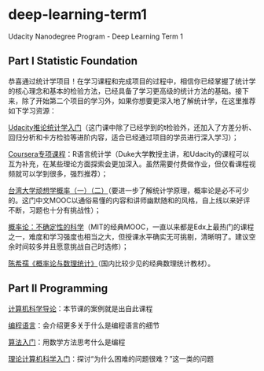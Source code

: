# deep-learning-term1
Udacity Nanodegree Program - Deep Learning Term 1

## Part I Statistic Foundation

恭喜通过统计学项目！在学习课程和完成项目的过程中，相信你已经掌握了统计学的核心理念和基本的检验方法，已经具备了学习更高级的统计方法的基础。接下来，除了开始第二个项目的学习外，如果你想要更深入地了解统计学，在这里推荐如下学习资源：

[Udacity推论统计学入门](https://cn.udacity.com/course/intro-to-inferential-statistics--ud201)（这门课中除了已经学到的t检验外，还加入了方差分析、回归分析和卡方检验等进阶内容，适合已经通过项目的学员进行深入学习）；

[Coursera专项课程](https://www.coursera.org/specializations/statistics)：R语言统计学（Duke大学教授主讲，和Udacity的课程可以互为补充，在某些理论方面探索会更加深入。虽然需要付费做作业，但仅看课程视频就可以学到很多，强烈推荐）；

[台湾大学顽想学概率（一）（二）](https://www.coursera.org/learn/prob1)（要进一步了解统计学原理，概率论是必不可少的。这门中文MOOC以通俗易懂的内容和讲师幽默随和的风格，自上线以来好评不断，习题也十分有挑战性）；

[概率论：不确定性的科学](http://www.xuetangx.com/courses/course-v1:MITx+6_041x+2017_T2/about)（MIT的经典MOOC，一直以来都是Edx上最热门的课程之一，难度和学习强度也相当之大，但授课水平确实无可挑剔，清晰明了。建议空余时间较多并且愿意挑战自己时选修）；

[陈希孺《概率论与数理统计》](https://book.douban.com/subject/2201479/)（国内比较少见的经典数理统计教材）。

## Part II Programming

[计算机科学导论](https://cn.udacity.com/course/intro-to-computer-science--cs101)：本节课的案例就是出自此课程

[编程语言](https://cn.udacity.com/course/programming-languages--cs262)：会介绍更多关于什么是编程语言的细节

[算法入门](https://cn.udacity.com/course/intro-to-algorithms--cs215)：用数学方法思考什么是编程

[理论计算机科学入门](https://cn.udacity.com/course/intro-to-theoretical-computer-science--cs313)：探讨“为什么困难的问题很难？”这一类的问题

